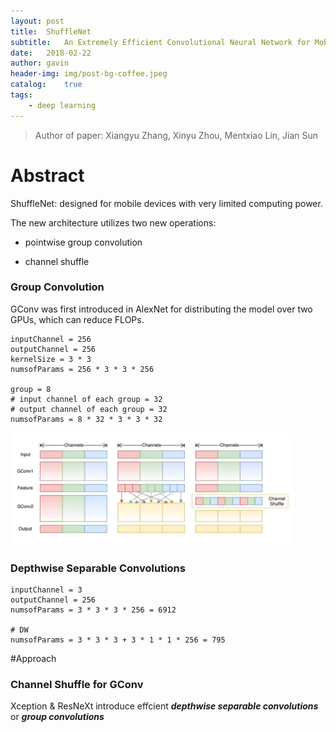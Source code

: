 ```yaml
---
layout: post
title:  ShuffleNet
subtitle:   An Extremely Efficient Convolutional Neural Network for Mobile Devices
date:   2018-02-22
author: gavin
header-img: img/post-bg-coffee.jpeg
catalog:    true
tags:
    - deep learning
---
```


> Author of paper: Xiangyu Zhang, Xinyu Zhou, Mentxiao Lin, Jian Sun

# Abstract

ShuffleNet: designed for mobile devices with very limited computing power.

The new architecture utilizes two new operations:

- pointwise group convolution

- channel shuffle

### Group Convolution

GConv was first introduced in AlexNet for distributing the model over two GPUs, which can reduce FLOPs.

```
inputChannel = 256
outputChannel = 256
kernelSize = 3 * 3
numsofParams = 256 * 3 * 3 * 256

group = 8
# input channel of each group = 32
# output channel of each group = 32
numsofParams = 8 * 32 * 3 * 3 * 32
```

![avatar](/img/ShuffleNet/GConv.png)

### Depthwise Separable Convolutions

```
inputChannel = 3
outputChannel = 256
numsofParams = 3 * 3 * 3 * 256 = 6912

# DW
numsofParams = 3 * 3 * 3 + 3 * 1 * 1 * 256 = 795
```


#Approach

### Channel Shuffle for GConv

Xception & ResNeXt introduce effcient ***depthwise separable convolutions*** or ***group convolutions***



